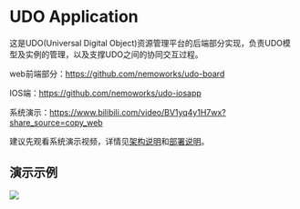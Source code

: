 # UDO Application

这是UDO(Universal Digital Object)资源管理平台的后端部分实现，负责UDO模型及实例的管理，以及支撑UDO之间的协同交互过程。

web前端部分：https://github.com/nemoworks/udo-board 

IOS端：https://github.com/nemoworks/udo-iosapp

系统演示：https://www.bilibili.com/video/BV1yq4y1H7wx?share_source=copy_web

建议先观看系统演示视频，详情见[架构说明](docs/架构说明.md)和[部署说明](docs/部署说明.md)。

## 演示示例
![](docs/images/UDO.png)
